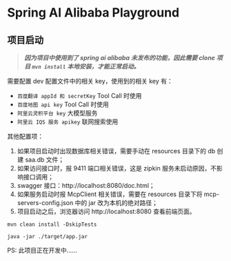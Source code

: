# Spring AI Alibaba Playground

## 项目启动

> ***因为项目中使用到了 spring ai alibaba 未发布的功能，因此需要 clone 项目 `mvn install` 本地安装，才能正常启动。***

需要配置 dev 配置文件中的相关 key，使用到的相关 key 有：
  - `百度翻译 appId 和 secretKey` Tool Call 时使用
  - `百度地图 api key` Tool Call 时使用
  - `阿里云灵积平台 key` 大模型服务
  - `阿里云 IQS 服务 apikey` 联网搜索使用

其他配置项：

1. 如果项目启动时出现数据库相关错误，需要手动在 resources 目录下的 db 创建 saa.db 文件；
2. 如果访问接口时，报 9411 端口相关错误，这是 zipkin 服务未启动原因，不影响接口调用；
3. swagger 接口：http://localhost:8080/doc.html；
4. 如果服务启动时报 McpClient 相关错误，需要在 resources 目录下将 mcp-servers-config.json 中的 jar 改为本机的绝对路径；
5. 项目启动之后，浏览器访问 http://localhost:8080 查看前端页面。

```shell
mvn clean install -DskipTests

java -jar ./target/app.jar
```

PS: 此项目正在开发中......

